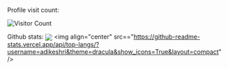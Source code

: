 Profile visit count:

![Visitor Count](https://profile-counter.glitch.me/adikeshri/count.svg)

Github stats:
<img align="center" src="https://github-readme-stats.vercel.app/api?username=adikeshri&count_private=True&theme=dracula&show_icons=True" />
 <img       align="center"  src=="https://github-readme-stats.vercel.app/api/top-langs/?username=adikeshri&theme=dracula&show_icons=True&layout=compact" />
